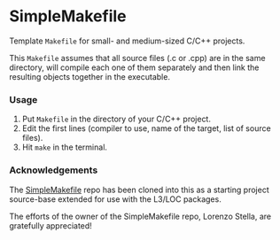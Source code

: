 # SimpleMakefile

Template `Makefile` for small- and medium-sized C/C++ projects.

This `Makefile` assumes that all source files (.c or .cpp) are in the same
directory, will compile each one of them separately and then link the
resulting objects together in the executable.

### Usage

1. Put `Makefile` in the directory of your C/C++ project.
2. Edit the first lines (compiler to use, name of the target, list of source files).
3. Hit `make` in the terminal.

### Acknowledgements

The [SimpleMakefile](https://github.com/lostella/SimpleMakefile) repo has
been cloned into this as a starting project source-base extended for use with
the L3/LOC packages.

The efforts of the owner of the SimpleMakefile repo, Lorenzo Stella, are
gratefully appreciated!
